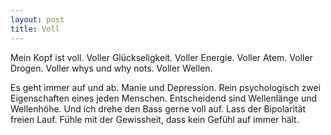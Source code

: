 ```yaml
---
layout: post
title: Voll
---
```


Mein Kopf ist voll. Voller Glückseligkeit. Voller Energie. Voller Atem. Voller Drogen. Voller whys und why nots. Voller Wellen.

Es geht immer auf und ab. Manie und Depression. Rein psychologisch zwei Eigenschaften eines jeden Menschen. Entscheidend sind Wellenlänge und Wellenhöhe. Und ich drehe den Bass gerne voll auf. Lass der Bipolarität freien Lauf. Fühle mit der Gewissheit, dass kein Gefühl auf immer hält.